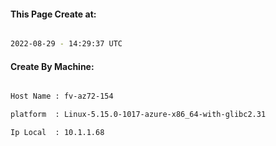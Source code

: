 
   
#### This Page Create at:

```bash

2022-08-29 - 14:29:37 UTC

```

#### Create By Machine:

```bash

Host Name : fv-az72-154

platform  : Linux-5.15.0-1017-azure-x86_64-with-glibc2.31

Ip Local  : 10.1.1.68

```

